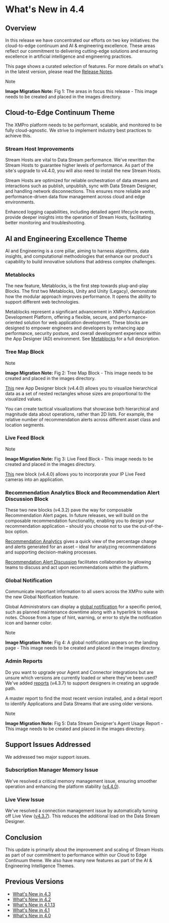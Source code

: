 # What's New in 4.4

## Overview

In this release we have concentrated our efforts on two key initiatives: the cloud-to-edge continuum and AI & engineering excellence. These areas reflect our commitment to delivering cutting-edge solutions and ensuring excellence in artificial intelligence and engineering practices.

This page shows a curated selection of features. For more details on what's in the latest version, please read the [Release Notes](../../release-notes/v4.4.0.md).

> [!NOTE]
> **Image Migration Note:** Fig 1: The areas in focus this release - This image needs to be created and placed in the images directory.

## Cloud-to-Edge Continuum Theme

The XMPro platform needs to be performant, scalable, and monitored to be fully cloud-agnostic. We strive to implement industry best practices to achieve this.

### Stream Host Improvements&#x20;

Stream Hosts are vital to Data Stream performance. We've rewritten the Stream Hosts to guarantee higher levels of performance. As part of the site's upgrade to v4.4.0, you will also need to install the new Stream Hosts.

Stream Hosts are optimized for reliable orchestration of data streams and interactions such as publish, unpublish, sync with Data Stream Designer, and handling network disconnections.  This ensures more reliable and performance-driven data flow management across cloud and edge environments.&#x20;

Enhanced logging capabilities, including detailed agent lifecycle events, provide deeper insights into the operation of Stream Hosts, facilitating better monitoring and troubleshooting.&#x20;

## AI and Engineering Excellence Theme

AI and Engineering is a core pillar, aiming to harness algorithms, data insights, and computational methodologies that enhance our product's capability to build innovative solutions that address complex challenges.

### Metablocks

The new feature, Metablocks, is the first step towards plug-and-play Blocks. The first two Metablocks, Unity and Unity (Legacy), demonstrate how the modular approach improves performance. It opens the ability to support different web technologies.&#x20;

Metablocks represent a significant advancement in XMPro's Application Development Platform, offering a flexible, secure, and performance-oriented solution for web application development. These blocks are designed to empower engineers and developers by enhancing app performance, security posture, and overall development experience within the App Designer (AD) environment.  See [Metablocks](../../concepts/application/metablocks.md) for a full description.&#x20;

### Tree Map Block

> [!NOTE]
> **Image Migration Note:** Fig 2: Tree Map Block - This image needs to be created and placed in the images directory.

[This](../../blocks-toolbox/visualizations/tree-map.md) new App Designer block (v4.4.0) allows you to visualize hierarchical data as a set of nested rectangles whose sizes are proportional to the visualized values.&#x20;

You can create tactical visualizations that showcase both hierarchical and magnitude data about operations, rather than 2D lists. For example, the relative number of recommendation alerts across different asset class and location segments.

### Live Feed Block

> [!NOTE]
> **Image Migration Note:** Fig 3: Live Feed Block - This image needs to be created and placed in the images directory.

[This](../../blocks-toolbox/visualizations/autodesk-forge-1.md) new block (v4.4.0) allows you to incorporate your IP Live Feed cameras into an application.&#x20;

### Recommendation Analytics Block and Recommendation Alert Discussion Block

These two new blocks (v4.3.2) pave the way for composable Recommendation Alert pages. In future releases, we will build on the composable recommendation functionality, enabling you to design your recommendation application – should you choose not to use the out-of-the-box option. &#x20;

[Recommendation Analytics](../../blocks-toolbox/recommendations/recommendation-analytics.md) gives a quick view of the percentage change and alerts generated for an asset – ideal for analyzing recommendations and supporting decision-making processes.&#x20;

[Recommendation Alert Discussion](../../blocks-toolbox/recommendations/recommendation-alert-discussion.md) facilitates collaboration by allowing teams to discuss and act upon recommendations within the platform. &#x20;

### Global Notification&#x20;

Communicate important information to all users across the XMPro suite with the new Global Notification feature.&#x20;

Global Administrators can display a [global notification](../../how-tos/manage-site-settings.md#global-notification) for a specific period, such as planned maintenance downtime along with a hyperlink to release notes. Choose from a type of hint, warning, or error to style the notification icon and banner color. &#x20;

> [!NOTE]
> **Image Migration Note:** Fig 4: A global notification appears on the landing page - This image needs to be created and placed in the images directory.

### Admin Reports &#x20;

Do you want to upgrade your Agent and Connector integrations but are unsure which versions are currently loaded or where they've been used? We've added [reports](../../how-tos/manage-site-settings.md#reports) (v4.3.7) to support designers in creating an upgrade path.&#x20;

A master report to find the most recent version installed, and a detail report to identify Applications and Data Streams that are using older versions. &#x20;

> [!NOTE]
> **Image Migration Note:** Fig 5: Data Stream Designer's Agent Usage Report - This image needs to be created and placed in the images directory.

## Support Issues Addressed&#x20;

We addressed two major support issues.&#x20;

### Subscription Manager Memory Issue

We've resolved a critical memory management issue, ensuring smoother operation and enhancing the platform stability ([v4.4.0](../../release-notes/v4.4.0.md#subscription-manager)).&#x20;

### Live View Issue &#x20;

We've resolved a connection management issue by automatically turning off Live View ([v4.3.7](../../release-notes/archived/v4.3.7.md#data-stream-designer)).  This reduces the additional load on the Data Stream Designer.&#x20;

## Conclusion&#x20;

This update is primarily about the improvement and scaling of Stream Hosts as part of our commitment to performance within our Cloud to Edge Continuum theme.  We also have many new features as part of the AI & Engineering Intelligence Themes.&#x20;

## Previous Versions

- [What's New in 4.3](whats-new.md)
- [What's New in 4.2](whats-new-in-4.2.md)
- [What's New in 4.1.13](whats-new-in-4.1.13.md)
- [What's New in 4.1](whats-new-in-4.1.md)
- [What's New in 4.0](whats-new-in-4.0.md)
